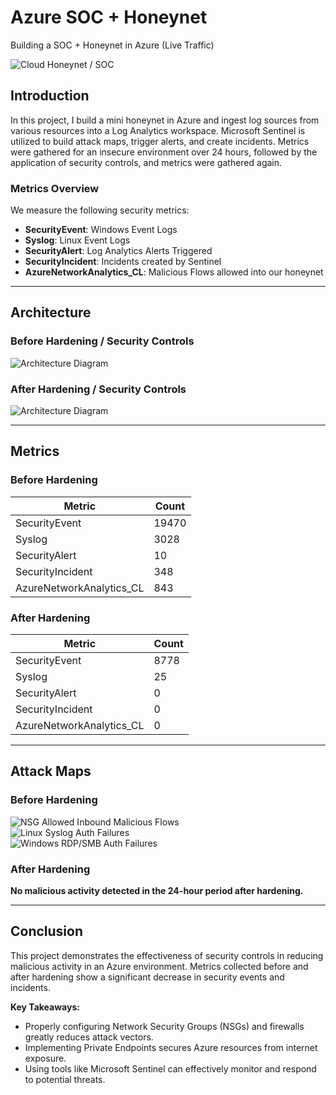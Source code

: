 # Azure SOC + Honeynet  
Building a SOC + Honeynet in Azure (Live Traffic)  

![Cloud Honeynet / SOC](images/architecture_before.png)  

## Introduction  

In this project, I build a mini honeynet in Azure and ingest log sources from various resources into a Log Analytics workspace. Microsoft Sentinel is utilized to build attack maps, trigger alerts, and create incidents. Metrics were gathered for an insecure environment over 24 hours, followed by the application of security controls, and metrics were gathered again.  

### Metrics Overview  

We measure the following security metrics:  
- **SecurityEvent**: Windows Event Logs  
- **Syslog**: Linux Event Logs  
- **SecurityAlert**: Log Analytics Alerts Triggered  
- **SecurityIncident**: Incidents created by Sentinel  
- **AzureNetworkAnalytics_CL**: Malicious Flows allowed into our honeynet  

---

## Architecture  

### Before Hardening / Security Controls  

![Architecture Diagram](images/architecture_before.png)  

### After Hardening / Security Controls  

![Architecture Diagram](images/architecture_after.png)  

---

## Metrics  

### Before Hardening  

| Metric                   | Count  
| ------------------------ | -----  
| SecurityEvent            | 19470  
| Syslog                   | 3028  
| SecurityAlert            | 10  
| SecurityIncident         | 348  
| AzureNetworkAnalytics_CL | 843  

### After Hardening  

| Metric                   | Count  
| ------------------------ | -----  
| SecurityEvent            | 8778  
| Syslog                   | 25  
| SecurityAlert            | 0  
| SecurityIncident         | 0  
| AzureNetworkAnalytics_CL | 0  

---

## Attack Maps  

### Before Hardening  

![NSG Allowed Inbound Malicious Flows](images/malicious_flows.png)  
![Linux Syslog Auth Failures](images/auth_failures_linux.png)  
![Windows RDP/SMB Auth Failures](images/auth_failures_windows.png)  

### After Hardening  

**No malicious activity detected in the 24-hour period after hardening.**  

---

## Conclusion  

This project demonstrates the effectiveness of security controls in reducing malicious activity in an Azure environment. Metrics collected before and after hardening show a significant decrease in security events and incidents.  

**Key Takeaways:**  
- Properly configuring Network Security Groups (NSGs) and firewalls greatly reduces attack vectors.  
- Implementing Private Endpoints secures Azure resources from internet exposure.  
- Using tools like Microsoft Sentinel can effectively monitor and respond to potential threats.  
